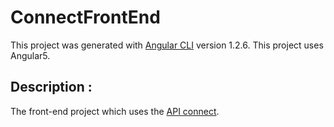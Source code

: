 # ConnectFrontEnd
This project was generated with [Angular CLI](https://github.com/angular/angular-cli) version 1.2.6.
This project uses Angular5.

## Description :
The front-end project which uses the [API connect](https://github.com/nicolasbernard26/connect).
